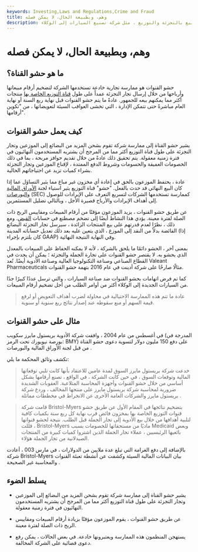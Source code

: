 ```yaml
---
keywords: Investing,Laws and Regulations,Crime and Fraud
title: وهم، وبطبيعة الحال، لا يمكن فصله
description: حشو القنوات هو طريقة غير أخلاقية لتضخيم أرقام المبيعات بشكل مخادع عن طريق إجبار زيادة المعروض من المنتج على قنوات البيع بالتجزئة والتوزيع ، مثل شركة تصنيع السيارات إلى الوكلاء.
---
```


# وهم، وبطبيعة الحال، لا يمكن فصله
## ما هو حشو القناة؟

حشو القنوات هو ممارسة تجارية خادعة تستخدمها الشركة لتضخيم أرقام مبيعاتها وأرباحها من خلال إرسال تجار التجزئة عمداً على طول [قناة التوزيع الخاصة بها](/distribution-channel) منتجات أكثر مما يمكنهم بيعه للجمهور. عادةً ما يتم حشو القنوات قبل نهاية ربع السنة أو نهاية العام مباشرةً حتى تتمكن الإدارة ، التي تخشى العواقب السيئة لتعويضاتها ، من "تكوين أرقامها".

## كيف يعمل حشو القنوات

يشير حشو القناة إلى ممارسة شركة تقوم بشحن المزيد من البضائع إلى الموزعين وتجار التجزئة على طول قناة التوزيع أكثر مما من المرجح أن يشتريه المستخدمون النهائيون في فترة زمنية معقولة. يتم تحقيق ذلك عادةً من خلال تقديم حوافز مربحة ، بما في ذلك الخصومات العميقة والحسومات وشروط الدفع الممتدة ، لإقناع الموزعين وتجار التجزئة بشراء كميات تزيد عن احتياجاتهم الحالية.

عادة ، يحتفظ الموزعون بالحق في إعادة أي مخزون غير مباع مما يثير التساؤل عما إذا كان البيع النهائي قد حدث بالفعل. "حشو" قناة التوزيع يثير استياء لجنة [الأوراق المالية والبورصات](/sec) (SEC) كممارسة تستخدمها الشركات لتسريع التعرف على الإيرادات للوصول إلى أهداف الإيرادات والأرباح قصيرة الأجل ، وبالتالي تضليل المستثمرين.

عن طريق حشو القنوات ، يزيد الموزعون مؤقتًا من أرقام المبيعات ومقاييس الربح ذات الصلة لفترة معينة. يؤدي هذا النشاط أيضًا إلى تضخم مصطنع في حسابات [القبض](/receivables). ومع ذلك ، نظرًا لعدم قدرتهم على بيع المنتجات الزائدة ، سيرسل تجار التجزئة البضائع الفائضة بدلاً من النقد إلى الموزع ، الذي يتعين عليه بعد ذلك تعديل حساباته المدينة (إذا كان يلتزم بإجراء GAAP) وفي النهاية النتيجة النهائية.

بمعنى آخر ، الحشو دائمًا ما يلحق بالشركة ، لأنه لا يمكنه الحفاظ على المبيعات بالمعدل الذي يحشو به. لا يقتصر حشو القنوات على تجارة الجملة والتجزئة ؛ يمكن أن يحدث في القطاع الصناعي وصناعة التكنولوجيا العالية وصناعة الأدوية أيضًا. تُعد Valeant Pharmaceuticals مثالًا صارخًا على شركة أدينت في عام 2016 بتهمة حشو القنوات.

كما تم فرض اتهامات بحشو القنوات ضد صناعة السيارات ، والتي ترسل عددًا كبيرًا جدًا من السيارات الجديدة إلى الوكلاء أكثر من أوامر الطلب من أجل تضخيم أرقام المبيعات.

> عادة ما تتم هذه الممارسة الاحتيالية في محاولة لضرب أهداف التعويض أو لرفع قيمة السهم أو منع سقوطه عند إصدار نتائج ربع سنوية أو سنوية.

>

## مثال على حشو القنوات

في أغسطس من عام 2004 ، وافقت شركة الأدوية بريستول مايرز سكويب (المدرجة في بورصة نيويورك تحت الرمز: BMY) على دفع 150 مليون دولار لتسوية دعوى حشو القناة من قبل لجنة الأوراق المالية والبورصات .

تكشف وثائق المحكمة ما يلي:

>

> خدعت شركة بريستول مايرز السوق لمدة عامين للاعتقاد بأنها كانت تلبي توقعاتها المالية وتوقعات السوق ، في حين كانت الشركة ، في الواقع ، تصنع أرقامها بشكل أساسي من خلال حشو القنوات وأجهزة المحاسبة المتلاعبة. العقوبات الشديدة ضرورية لمحاسبة شركة بريستول مايرز على منتجها المخالف ، وردع شركة بريستول مايرز والشركات العامة الأخرى عن الانخراط في مخططات مماثلة .

>

>

> قامت شركة Bristol-Myers بتضخيم نتائجها في المقام الأول عن طريق حشو قنوات التوزيع الخاصة بها بمخزون فائض قرب نهاية كل ربع سنة بكميات كافية لتلبية أهدافها من خلال بيع الأدوية إلى تجار الجملة قبل الطلب. نتيجة لحشو قنواتها ، قللت Bristol-Myers ماديًا من مستحقاتها للخصومات بسبب Medicaid وبعض بائعيها الرئيسيين ، عملاء تجار الجملة الذين اشتروا كميات كبيرة من المنتجات الصيدلانية من تجار الجملة هؤلاء.

>

بالإضافة إلى دفع الغرامة التي تبلغ عدة ملايين من الدولارات ، في مارس 003 ، أعادت شركة Bristol-Myers بيان البيانات المالية السيئة وكشفت عن أنشطة تعبئة القنوات والمحاسبة غير الصحيحة .

## يسلط الضوء

- يشير حشو القناة إلى ممارسة شركة تقوم بشحن المزيد من البضائع إلى الموزعين وتجار التجزئة على طول قناة التوزيع أكثر مما من المرجح أن يشتريه المستخدمون النهائيون في فترة زمنية معقولة.

- عن طريق حشو القنوات ، يقوم الموزعون مؤقتًا بزيادة أرقام المبيعات ومقاييس الربح ذات الصلة لفترة معينة.

- يستهجن المنظمون هذه الممارسة ويعتبرونها خادعة. في بعض الحالات ، يمكن رفع دعوى قضائية على الشركة المخالفة.

